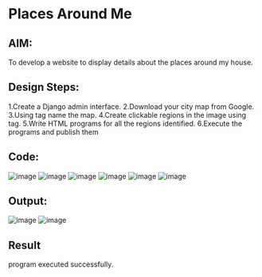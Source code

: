 # Places Around Me
## AIM:
To develop a website to display details about the places around my house.

## Design Steps:
1.Create a Django admin interface.
2.Download your city map from Google.
3.Using tag name the map.
4.Create clickable regions in the image using tag.
5.Write HTML programs for all the regions identified.
6.Execute the programs and publish them
## Code:
![image](https://github.com/swathisiva212/places-around-me/assets/155249892/9bb46986-5d45-4270-8c7f-c68a83d0b745)
![image](https://github.com/swathisiva212/places-around-me/assets/155249892/a3c1b298-77f1-4eeb-a582-de8a6f9752a1)
![image](https://github.com/swathisiva212/places-around-me/assets/155249892/68e1d83c-5d37-43a2-a13d-4fe868251921)
![image](https://github.com/swathisiva212/places-around-me/assets/155249892/7a550eac-6d4c-489d-8536-9ee19dfdb504)
![image](https://github.com/swathisiva212/places-around-me/assets/155249892/d3a8ef91-8e96-40da-b146-0aea7c3eaa2d)
![image](https://github.com/swathisiva212/places-around-me/assets/155249892/07cc2015-9be5-49c2-9e1a-f2ec3feb11a3)



## Output:
![image](https://github.com/swathisiva212/places-around-me/assets/155249892/c6444047-4a76-4ac2-88c8-fa5f3b645787)
![image](https://github.com/swathisiva212/places-around-me/assets/155249892/fc418ffc-a6b4-4dda-8f26-d0b984cfa595)

## Result
program executed successfully.

